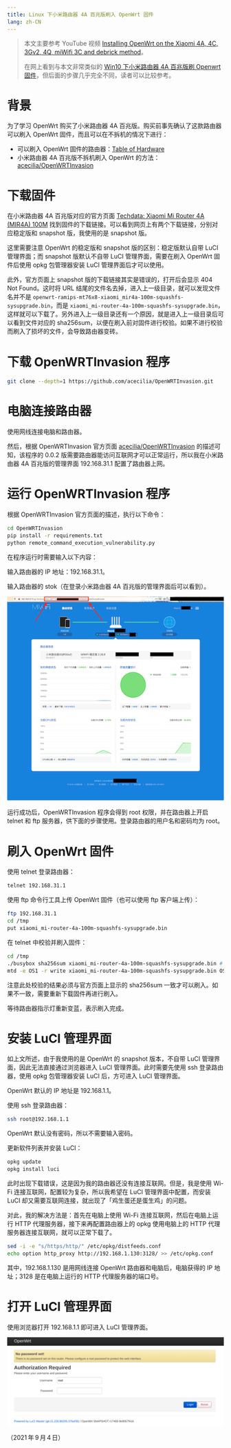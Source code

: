 ```yaml
---
title: Linux 下小米路由器 4A 百兆版刷入 OpenWrt 固件
lang: zh-CN
---
```


> 本文主要参考 YouTube 视频 [Installing OpenWrt on the Xiaomi 4A, 4C, 3Gv2, 4Q, miWifi 3C and debrick method](https://youtu.be/VxzEvdDWU_s)。
>
> 在网上看到与本文非常类似的 [Win10 下小米路由器 4A 百兆版刷 Openwrt 固件](https://www.cnblogs.com/flytree/p/14812133.html)，但后面的步骤几乎完全不同，读者可以比较参考。

# 背景

为了学习 OpenWrt 购买了小米路由器 4A 百兆版。购买前事先确认了这款路由器可以刷入 OpenWrt 固件，而且可以在不拆机的情况下进行：

- 可以刷入 OpenWrt 固件的路由器：[Table of Hardware](https://openwrt.org/toh/start)
- 小米路由器 4A 百兆版不拆机刷入 OpenWrt 的方法：[acecilia/OpenWRTInvasion](https://github.com/acecilia/OpenWRTInvasion)

# 下载固件

在小米路由器 4A 百兆版对应的官方页面 [Techdata: Xiaomi Mi Router 4A (MIR4A) 100M](https://openwrt.org/toh/hwdata/xiaomi/xiaomi_mi_router_4a_100m) 找到固件的下载链接。可以看到网页上有两个下载链接，分别对应稳定版和 snapshot 版，我使用的是 snapshot 版。

这里需要注意 OpenWrt 的稳定版和 snapshot 版的区别：稳定版默认自带 LuCI 管理界面；而 snapshot 版默认不自带 LuCI 管理界面，需要在刷入 OpenWrt 固件后使用 opkg 包管理器安装 LuCI 管理界面后才可以使用。

此外，官方页面上 snapshot 版的下载链接其实是错误的，打开后会显示 404 Not Found。这时将 URL 结尾的文件名去掉，进入上一级目录，就可以发现文件名并不是 `openwrt-ramips-mt76x8-xiaomi_mir4a-100m-squashfs-sysupgrade.bin`，而是 `xiaomi_mi-router-4a-100m-squashfs-sysupgrade.bin`，这样就可以下载了。另外进入上一级目录还有一个原因，就是进入上一级目录后可以看到文件对应的 sha256sum，以便在刷入前对固件进行校验。如果不进行校验而刷入了损坏的文件，会导致路由器变砖。

# 下载 OpenWRTInvasion 程序

```sh
git clone --depth=1 https://github.com/acecilia/OpenWRTInvasion.git
```

# 电脑连接路由器

使用网线连接电脑和路由器。

然后，根据 OpenWRTInvasion 官方页面 [acecilia/OpenWRTInvasion](https://github.com/acecilia/OpenWRTInvasion) 的描述可知，该程序的 0.0.2 版需要路由器能访问互联网才可以正常运行，所以我在小米路由器 4A 百兆版的管理界面 192.168.31.1 配置了路由器上网。

# 运行 OpenWRTInvasion 程序

根据 OpenWRTInvasion 官方页面的描述，执行以下命令：

```sh
cd OpenWRTInvasion
pip install -r requirements.txt
python remote_command_execution_vulnerability.py
```

在程序运行时需要输入以下内容：

输入路由器的 IP 地址：192.168.31.1。

输入路由器的 stok（在登录小米路由器 4A 百兆版的管理界面后可以看到）。

![查看 stok 的方法](https://raw.githubusercontent.com/acecilia/OpenWRTInvasion/f1aa864fb5da06e834cee47c8f50a34e1d676bd0/readme/readme-001.png)

运行成功后，OpenWRTInvasion 程序会得到 root 权限，并在路由器上开启 telnet 和 ftp 服务器，供下面的步骤使用。登录路由器的用户名和密码均为 root。

# 刷入 OpenWrt 固件

使用 telnet 登录路由器：

```sh
telnet 192.168.31.1
```

使用 ftp 命令行工具上传 OpenWrt 固件（也可以使用 ftp 客户端上传）：

```sh
ftp 192.168.31.1
cd /tmp
put xiaomi_mi-router-4a-100m-squashfs-sysupgrade.bin
```

在 telnet 中校验并刷入固件：

```sh
cd /tmp
./busybox sha256sum xiaomi_mi-router-4a-100m-squashfs-sysupgrade.bin # 校验
mtd -e OS1 -r write xiaomi_mi-router-4a-100m-squashfs-sysupgrade.bin OS1 # 刷入
```

注意此处校验的结果必须与官方页面上显示的 sha256sum 一致才可以刷入。如果不一致，需要重新下载固件再进行刷入。

等待路由器指示灯重新变蓝，表示刷入完成。

# 安装 LuCI 管理界面

如上文所述，由于我使用的是 OpenWrt 的 snapshot 版本，不自带 LuCI 管理界面，因此无法直接通过浏览器进入 LuCI 管理界面。此时需要先使用 ssh 登录路由器，使用 opkg 包管理器安装 LuCI 后，方可进入 LuCI 管理界面。

OpenWrt 默认的 IP 地址是 192.168.1.1。

使用 ssh 登录路由器：

```sh
ssh root@192.168.1.1
```

OpenWrt 默认没有密码，所以不需要输入密码。

更新软件列表并安装 LuCI：

```sh
opkg update
opkg install luci
```

此时出现下载错误，这是因为我的路由器还没有连接互联网。但是，我是使用 Wi-Fi 连接互联网，配置较为复杂，所以我希望在 LuCI 管理界面中配置，而安装 LuCI 却又需要互联网连接，就出现了「鸡生蛋还是蛋生鸡」的问题。

对此，我的解决方法是：首先在电脑上使用 Wi-Fi 连接互联网，然后在电脑上运行 HTTP 代理服务器，接下来再配置路由器上的 opkg 使用电脑上的 HTTP 代理服务器连接互联网，就可以正常下载了。

```sh
sed -i -e "s/https/http/" /etc/opkg/distfeeds.conf
echo option http_proxy http://192.168.1.130:3128/ >> /etc/opkg.conf
```

其中，192.168.1.130 是用网线连接 OpenWrt 路由器和电脑后，电脑获得的 IP 地址；3128 是在电脑上运行的 HTTP 代理服务器的端口号。

# 打开 LuCI 管理界面

使用浏览器打开 192.168.1.1 即可进入 LuCI 管理界面。

![进入 LuCI 管理界面](1.png)

（2021&#8239;年&#8239;9&#8239;月&#8239;4&#8239;日）
